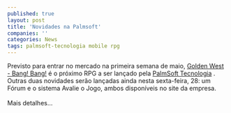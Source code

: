 ```yaml
---
published: true
layout: post
title: 'Novidades na Palmsoft'
companies: ''
categories: News
tags: palmsoft-tecnologia mobile rpg
---
```

Previsto para entrar no mercado na primeira semana de maio, <a href="../../../index.php?p=c&amp;id=282">Golden West - Bang! Bang!</a>
 &eacute; o pr&oacute;ximo RPG a ser lan&ccedil;ado pela <a href="../../../index.php?p=cl&amp;t=19&amp;idd=38">PalmSoft Tecnologia</a>
. Outras duas novidades ser&atilde;o lan&ccedil;adas ainda nesta sexta-feira, 28: um F&oacute;rum e o sistema Avalie o Jogo, ambos dispon&iacute;veis no site da empresa.<br /><br />Mais detalhes...

